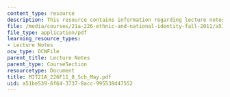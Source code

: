 ```yaml
---
content_type: resource
description: This resource contains information regarding lecture notes.
file: /media/courses/21a-226-ethnic-and-national-identity-fall-2011/a51be5396f6437378acc995538d47552_MIT21A_226F11_8_Sch_May.pdf
file_type: application/pdf
learning_resource_types:
- Lecture Notes
ocw_type: OCWFile
parent_title: Lecture Notes
parent_type: CourseSection
resourcetype: Document
title: MIT21A_226F11_8_Sch_May.pdf
uid: a51be539-6f64-3737-8acc-995538d47552
---
```

